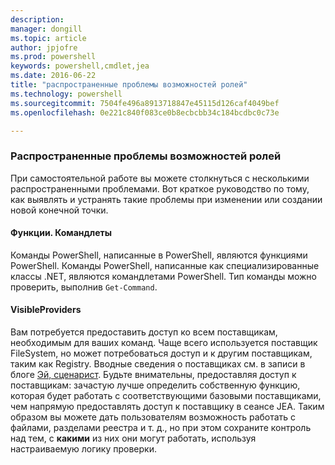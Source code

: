 ```yaml
---
description: 
manager: dongill
ms.topic: article
author: jpjofre
ms.prod: powershell
keywords: powershell,cmdlet,jea
ms.date: 2016-06-22
title: "распространенные проблемы возможностей ролей"
ms.technology: powershell
ms.sourcegitcommit: 7504fe496a8913718847e45115d126caf4049bef
ms.openlocfilehash: 0e221c840f083ce0b8ecbcbb34c184bcdbc0c73e

---
```


### Распространенные проблемы возможностей ролей
При самостоятельной работе вы можете столкнуться с несколькими распространенными проблемами.
Вот краткое руководство по тому, как выявлять и устранять такие проблемы при изменении или создании новой конечной точки.

#### Функции. Командлеты
Команды PowerShell, написанные в PowerShell, являются функциями PowerShell.
Команды PowerShell, написанные как специализированные классы .NET, являются командлетами PowerShell.
Тип команды можно проверить, выполнив `Get-Command`.

#### VisibleProviders
Вам потребуется предоставить доступ ко всем поставщикам, необходимым для ваших команд.
Чаще всего используется поставщик FileSystem, но может потребоваться доступ и к другим поставщикам, таким как Registry.
Вводные сведения о поставщиках см. в записи в блоге [Эй, сценарист](http://blogs.technet.com/b/heyscriptingguy/archive/2015/04/20/find-and-use-windows-powershell-providers.aspx).
Будьте внимательны, предоставляя доступ к поставщикам: зачастую лучше определить собственную функцию, которая будет работать с соответствующими базовыми поставщиками, чем напрямую предоставлять доступ к поставщику в сеансе JEA.
Таким образом вы можете дать пользователям возможность работать с файлами, разделами реестра и т. д., но при этом сохраните контроль над тем, с **какими** из них они могут работать, используя настраиваемую логику проверки.




<!--HONumber=Jun16_HO4-->


